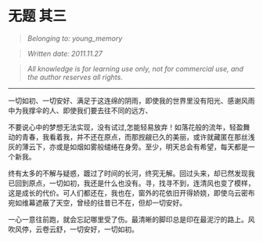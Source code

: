 # 无题 其三
>_Belonging to: young_memory_

>_Written date: 2011.11.27_

>_All knowledge is for learning use only, not for commercial use, and the author reserves all rights._

----------
一切如初、一切安好、满足于这连绵的阴雨，即使我的世界里没有阳光、感谢风雨中为我撑伞的人、即使我们要去往不同的远方、

不要说心中的梦想无法实现，没有试过,怎能轻易放弃！如落花般的流年，轻盈舞动的青春，我看着我，并不还在原点，而那觊觎已久的美丽，或许就藏匿在那丝浅灰的薄云下，亦或是如烟如雾般缱绻在身旁。至少，明天总会有希望，每天都是一个新我。

终有太多的不解与疑惑，踱过了时间的长河，终究无解。回过头来，却已然发现我已回到原点，一切如初，我还是什么也没有。寻，找寻不到，连清风也变了模样，这是成长的代价。可人们都还在，我也在，窗外的花依旧开得娇娆，即使乌云密布宛如维幕遮蔽了天空，曾经的往昔已不在，但却一切安好。

一心一意往前跑，就会忘記哪里受了伤。最清晰的脚印总是印在最泥泞的路上。风吹风停，云卷云舒，一切安好，一切如初。